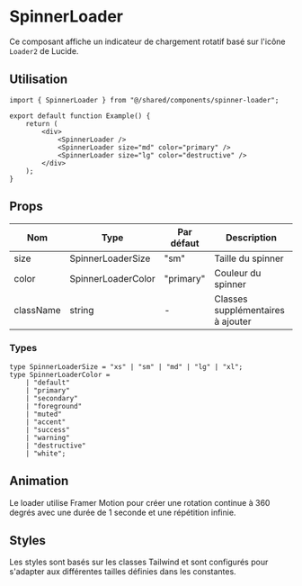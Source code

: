 # SpinnerLoader

Ce composant affiche un indicateur de chargement rotatif basé sur l'icône `Loader2` de Lucide.

## Utilisation

```tsx
import { SpinnerLoader } from "@/shared/components/spinner-loader";

export default function Example() {
	return (
		<div>
			<SpinnerLoader />
			<SpinnerLoader size="md" color="primary" />
			<SpinnerLoader size="lg" color="destructive" />
		</div>
	);
}
```

## Props

| Nom       | Type               | Par défaut | Description                       |
| --------- | ------------------ | ---------- | --------------------------------- |
| size      | SpinnerLoaderSize  | "sm"       | Taille du spinner                 |
| color     | SpinnerLoaderColor | "primary"  | Couleur du spinner                |
| className | string             | -          | Classes supplémentaires à ajouter |

### Types

```tsx
type SpinnerLoaderSize = "xs" | "sm" | "md" | "lg" | "xl";
type SpinnerLoaderColor =
	| "default"
	| "primary"
	| "secondary"
	| "foreground"
	| "muted"
	| "accent"
	| "success"
	| "warning"
	| "destructive"
	| "white";
```

## Animation

Le loader utilise Framer Motion pour créer une rotation continue à 360 degrés avec une durée de 1 seconde et une répétition infinie.

## Styles

Les styles sont basés sur les classes Tailwind et sont configurés pour s'adapter aux différentes tailles définies dans les constantes.
